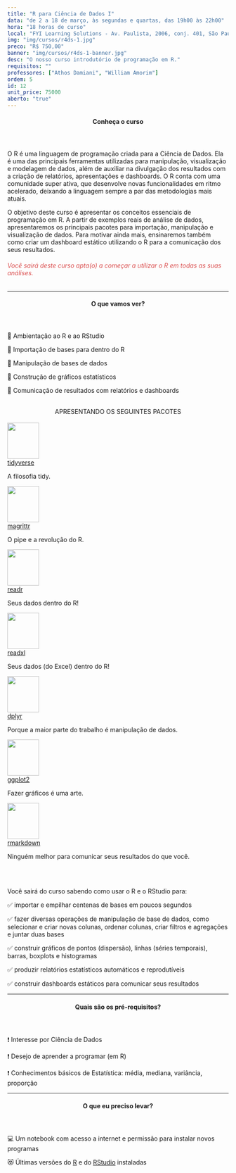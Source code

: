```yaml
---
title: "R para Ciência de Dados I"
data: "de 2 a 18 de março, às segundas e quartas, das 19h00 às 22h00"
hora: "18 horas de curso"
local: "FYI Learning Solutions - Av. Paulista, 2006, conj. 401, São Paulo - SP"
img: "img/cursos/r4ds-1.jpg"
preco: "R$ 750,00"
banner: "img/cursos/r4ds-1-banner.jpg"
desc: "O nosso curso introdutório de programação em R."
requisitos: ""
professores: ["Athos Damiani", "William Amorim"]
ordem: 5
id: 12
unit_price: 75000
aberto: "true"
---
```


<header class="section-header">
  <h4>Conheça o curso</h4>
</header>

O R é uma linguagem de programação criada para a Ciência de Dados. Ela é uma das principais ferramentas utilizadas para manipulação, visualização e modelagem de dados, além de auxiliar na divulgação dos resultados com a criação de relatórios, apresentações e dashboards. O R conta com uma comunidade super ativa, que desenvolve novas funcionalidades em ritmo acelerado, deixando a linguagem sempre a par das metodologias mais atuais.

O objetivo deste curso é apresentar os conceitos essenciais de programação em R. A partir de exemplos reais de análise de dados, apresentaremos os principais pacotes para importação, manipulação e visualização de dados. Para motivar ainda mais, ensinaremos também como criar um dashboard estático utilizando o R para a comunicação dos seus resultados. 

<h6 style = "color: #da4d4d">Você sairá deste curso apta(o) a começar a utilizar o R em todas as suas análises.</h6>

<hr>

<header class="section-header">
  <h4>O que vamos ver?</h4>
</header>

&#128204; Ambientação ao R e ao RStudio

&#128204; Importação de bases para dentro do R

&#128204; Manipulação de bases de dados

&#128204; Construção de gráficos estatísticos

&#128204; Comunicação de resultados com relatórios e dashboards

<br>

<center>
APRESENTANDO OS SEGUINTES PACOTES
</center>

<div class="row justify-content-center">
<br>
<div class="tooltip-wrap">
  <img src = "/img/cursos/hex/tidyverse.png" width = "72px" height = "82px">
  <div class="tooltip-content">
    <a href = "https://www.tidyverse.org/packages/" target = "_blank">tidyverse</a>
    <p>A filosofia tidy.</p>
  </div> 
</div>
<div class="tooltip-wrap">
  <img src = "/img/cursos/hex/pipe.png" width = "72px" height = "82px">
  <div class="tooltip-content">
    <a href = "https://cran.r-project.org/web/packages/magrittr/vignettes/magrittr.html/" target = "_blank">magrittr</a>
    <p>O pipe e a revolução do R.</p>
  </div> 
</div>
<div class="tooltip-wrap">
  <img src = "/img/cursos/hex/readr.png" width = "72px" height = "82px">
  <div class="tooltip-content">
    <a href = "https://readr.tidyverse.org/" target = "_blank">readr</a>
    <p>Seus dados dentro do R!</p>
  </div> 
</div>
<div class="tooltip-wrap">
  <img src = "/img/cursos/hex/readxl.png" width = "72px" height = "82px">
  <div class="tooltip-content">
    <a href = "https://reaxl.tidyverse.org/" target = "_blank">readxl</a>
    <p>Seus dados (do Excel) dentro do R!</p>
  </div> 
</div>
<div class="tooltip-wrap">
  <img src = "/img/cursos/hex/dplyr.png" width = "72px" height = "82px">
  <div class="tooltip-content">
    <a href = "https://dplyr.tidyverse.org/" target = "_blank">dplyr</a>
    <p>Porque a maior parte do trabalho é manipulação de dados.</p>
  </div> 
</div>
<div class="tooltip-wrap">
  <img src = "/img/cursos/hex/ggplot2.png" width = "72px" height = "82px">
  <div class="tooltip-content">
    <a href = "https://ggplot2.tidyverse.org/" target = "_blank">ggplot2</a>
    <p>Fazer gráficos é uma arte.</p>
  </div> 
</div>
<div class="tooltip-wrap">
  <img src = "/img/cursos/hex/rmarkdown.png" width = "72px" height = "82px">
  <div class="tooltip-content">
    <a href = "https://rmarkdown.rstudio.com/" target = "_blank">rmarkdown</a>
    <p>Ninguém melhor para comunicar seus resultados do que você.</p>
  </div> 
</div>
</div>

<br>
<br>

Você sairá do curso sabendo como usar o R e o RStudio para:

&#9989; importar e empilhar centenas de bases em poucos segundos

&#9989; fazer diversas operações de manipulação de base de dados, como selecionar e criar novas colunas, ordenar colunas, criar filtros e agregações e juntar duas bases

&#9989; construir gráficos de pontos (dispersão), linhas (séries temporais), barras, boxplots e histogramas

&#9989; produzir relatórios estatísticos automáticos e reprodutíveis

&#9989; construir dashboards estáticos para comunicar seus resultados


<hr>

<header class="section-header">
  <h4>Quais são os pré-requisitos?</h4>
</header>

&#10071; Interesse por Ciência de Dados

&#10071; Desejo de aprender a programar (em R)

&#10071; Conhecimentos básicos de Estatística: média, mediana, variância, proporção

<hr>

<header class="section-header">
  <h4>O que eu preciso levar?</h4>
</header>

&#128187; Um notebook com acesso a internet e permissão para instalar novos programas

&#128571; Últimas versões do [R](https://cran.r-project.org/) e do [RStudio](https://www.rstudio.com/products/rstudio/download/) instaladas
